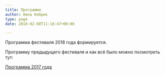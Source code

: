```yaml
---
title: Программа
author: Нина Кибрик
type: page
date: 2018-02-08T11:18:47+00:00

---
```

Программа фестиваля 2018 года формируется.

Программу предыдущего фестиваля и как всё было можно посмотреть тут:
  
[Программа 2017 года][1]

&nbsp;

 [1]: http://nikolinden.ru/programma/programma-2017-goda/